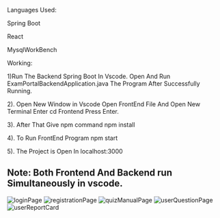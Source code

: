 Languages Used:

Spring Boot

React

MysqlWorkBench

Working:

1)Run The Backend Spring Boot In Vscode. Open And Run ExamPortalBackendApplication.java The Program After Successfully Running.

2). Open New Window in Vscode Open FrontEnd File And Open New Terminal Enter cd Frontend Press Enter.

3). After That Give npm command npm install

4). To Run FrontEnd Program npm start

5). The Project is Open In localhost:3000

Note: Both Frontend And Backend run Simultaneously in vscode.
----------------------------------------------------------------------------------------------------------------------------------------------------------------
![loginPage](https://github.com/user-attachments/assets/7c59e3f5-2465-491d-b58f-88c41795d356)
![registrationPage](https://github.com/user-attachments/assets/d39b3d1b-9615-4b8b-9664-0789fa578aba)
![quizManualPage](https://github.com/user-attachments/assets/c78a65dd-1431-4ffb-9c9b-8241ba9d206c)
![userQuestionPage](https://github.com/user-attachments/assets/5d748f45-6e7a-4617-b5f7-0272a6e12d3e)
![userReportCard](https://github.com/user-attachments/assets/152851b3-55a3-4cd8-bd5b-5bcf3ae47e4e)

